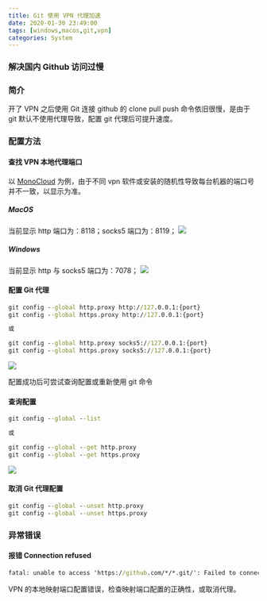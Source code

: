 ```yaml
---
title: Git 使用 VPN 代理加速
date: 2020-01-30 23:49:00
tags: [windows,macos,git,vpn]
categories: System
---
```

### 解决国内 Github 访问过慢
<!-- more -->
### 简介
开了 VPN 之后使用 Git 连接 github 的 clone pull push 命令依旧很慢，是由于 git 默认不使用代理导致，配置 git 代理后可提升速度。

### 配置方法
#### 查找 VPN 本地代理端口
以 [MonoCloud](https://mymonocloud.com/) 为例，由于不同 vpn 软件或安装的随机性导致每台机器的端口号并不一致，以显示为准。
##### MacOS
当前显示 http 端口为：8118；socks5 端口为：8119；
<img src="https://sadness96.github.io/images/blog/system-VPNGitAgent/MacOSMonoPort.png"/>

##### Windows
当前显示 http 与 socks5 端口为：7078；
<img src="https://sadness96.github.io/images/blog/system-VPNGitAgent/WindowsMonoPort.png"/>

#### 配置 Git 代理
``` cmd
git config --global http.proxy http://127.0.0.1:{port}
git config --global https.proxy http://127.0.0.1:{port}

或

git config --global http.proxy socks5://127.0.0.1:{port}
git config --global https.proxy socks5://127.0.0.1:{port}
```

<img src="https://sadness96.github.io/images/blog/system-VPNGitAgent/GitConfigProxy.png"/>

配置成功后可尝试查询配置或重新使用 git 命令

#### 查询配置
``` cmd
git config --global --list

或

git config --global --get http.proxy
git config --global --get https.proxy
```
<img src="https://sadness96.github.io/images/blog/system-VPNGitAgent/GitConfigList.png"/>

#### 取消 Git 代理配置
``` cmd
git config --global --unset http.proxy
git config --global --unset https.proxy
```

### 异常错误
#### 报错 Connection refused
``` cmd
fatal: unable to access 'https://github.com/*/*.git/': Failed to connect to 127.0.0.1 port 7071: Connection refused
```
VPN 的本地映射端口配置错误，检查映射端口配置的正确性，或取消代理。